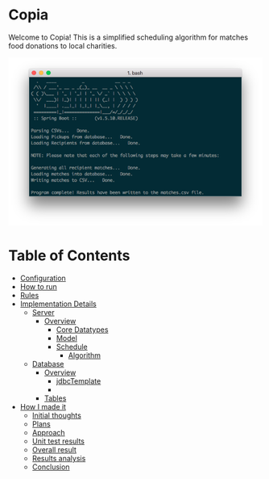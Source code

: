 # Copia

Welcome to Copia! This is a simplified scheduling algorithm for matches food donations to local charities.

![Screenshot of CLI](docs/img/cli_screen_shot.png)

# Table of Contents

- [Configuration]()
- [How to run]()
- [Rules]()
- [Implementation Details]()
    - [Server]()
        - [Overview]()
            - [Core Datatypes]()
            - [Model]()
            - [Schedule]()
                - [Algorithm]()
    - [Database]()
        - [Overview]()
            - [jdbcTemplate]()
            - 
        - [Tables]()
- [How I made it]()
    - [Initial thoughts]()
    - [Plans]()
    - [Approach]()
    - [Unit test results]()
    - [Overall result]()
    - [Results analysis]()
    - [Conclusion]()


